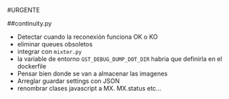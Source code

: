 #URGENTE

##continuity.py
* Detectar cuando la reconexión funciona OK o KO
* eliminar queues obsoletos
* integrar con `mixter.py`
* la variable de entorno `GST_DEBUG_DUMP_DOT_DIR` habria que definirla en el dockerfile
* Pensar bien donde se van a almacenar las imagenes
* Arreglar guardar settings con JSON
* renombrar clases javascript a MX. MX.status etc...


